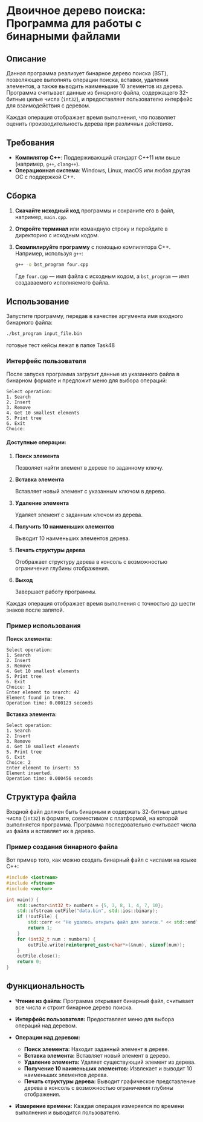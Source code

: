 # Двоичное дерево поиска: Программа для работы с бинарными файлами

## Описание

Данная программа реализует бинарное дерево поиска (BST), позволяющее выполнять операции поиска, вставки, удаления элементов, а также выводить наименьшие 10 элементов из дерева. Программа считывает данные из бинарного файла, содержащего 32-битные целые числа (`int32`), и предоставляет пользователю интерфейс для взаимодействия с деревом.

Каждая операция отображает время выполнения, что позволяет оценить производительность дерева при различных действиях.

## Требования

- **Компилятор C++**: Поддерживающий стандарт C++11 или выше (например, `g++`, `clang++`).
- **Операционная система**: Windows, Linux, macOS или любая другая ОС с поддержкой C++.

## Сборка

1. **Скачайте исходный код** программы и сохраните его в файл, например, `main.cpp`.

2. **Откройте терминал** или командную строку и перейдите в директорию с исходным кодом.

3. **Скомпилируйте программу** с помощью компилятора C++. Например, используя `g++`:

   ```bash
   g++ -o bst_program four.cpp
   ```

   Где `four.cpp` — имя файла с исходным кодом, а `bst_program` — имя создаваемого исполняемого файла.

## Использование

Запустите программу, передав в качестве аргумента имя входного бинарного файла:

```bash
./bst_program input_file.bin
```

готовые тест кейсы лежат в папке Task48

### Интерфейс пользователя

После запуска программа загрузит данные из указанного файла в бинарном формате и предложит меню для выбора операций:

```
Select operation:
1. Search
2. Insert
3. Remove
4. Get 10 smallest elements
5. Print tree
6. Exit
Choice:
```

#### Доступные операции:

1. **Поиск элемента**

   Позволяет найти элемент в дереве по заданному ключу.

2. **Вставка элемента**

   Вставляет новый элемент с указанным ключом в дерево.

3. **Удаление элемента**

   Удаляет элемент с заданным ключом из дерева.

4. **Получить 10 наименьших элементов**

   Выводит 10 наименьших элементов дерева.

5. **Печать структуры дерева**

   Отображает структуру дерева в консоль с возможностью ограничения глубины отображения.

6. **Выход**

   Завершает работу программы.

Каждая операция отображает время выполнения с точностью до шести знаков после запятой.

### Пример использования

**Поиск элемента:**

```
Select operation:
1. Search
2. Insert
3. Remove
4. Get 10 smallest elements
5. Print tree
6. Exit
Choice: 1
Enter element to search: 42
Element found in tree.
Operation time: 0.000123 seconds
```

**Вставка элемента:**

```
Select operation:
1. Search
2. Insert
3. Remove
4. Get 10 smallest elements
5. Print tree
6. Exit
Choice: 2
Enter element to insert: 55
Element inserted.
Operation time: 0.000456 seconds
```

## Структура файла

Входной файл должен быть бинарным и содержать 32-битные целые числа (`int32`) в формате, совместимом с платформой, на которой выполняется программа. Программа последовательно считывает числа из файла и вставляет их в дерево.

### Пример создания бинарного файла

Вот пример того, как можно создать бинарный файл с числами на языке C++:

```cpp
#include <iostream>
#include <fstream>
#include <vector>

int main() {
    std::vector<int32_t> numbers = {5, 3, 8, 1, 4, 7, 10};
    std::ofstream outFile("data.bin", std::ios::binary);
    if (!outFile) {
        std::cerr << "Не удалось открыть файл для записи." << std::endl;
        return 1;
    }
    for (int32_t num : numbers) {
        outFile.write(reinterpret_cast<char*>(&num), sizeof(num));
    }
    outFile.close();
    return 0;
}
```

## Функциональность

- **Чтение из файла:** Программа открывает бинарный файл, считывает все числа и строит бинарное дерево поиска.
  
- **Интерфейс пользователя:** Предоставляет меню для выбора операций над деревом.

- **Операции над деревом:**
  - **Поиск элемента:** Находит заданный элемент в дереве.
  - **Вставка элемента:** Вставляет новый элемент в дерево.
  - **Удаление элемента:** Удаляет существующий элемент из дерева.
  - **Получение 10 наименьших элементов:** Извлекает и выводит 10 наименьших элементов дерева.
  - **Печать структуры дерева:** Выводит графическое представление дерева в консоль с возможностью ограничения глубины отображения.
  
- **Измерение времени:** Каждая операция измеряется по времени выполнения и выводится пользователю.
